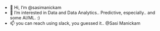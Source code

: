 - 👋 Hi, I’m @sasimanickam
- 👀 I’m interested in Data and Data Analytics..  Predictive, especially.. and some AI/ML. :)  
- 📫 you can reach using slack, you guessed it.. @Sasi Manickam 
